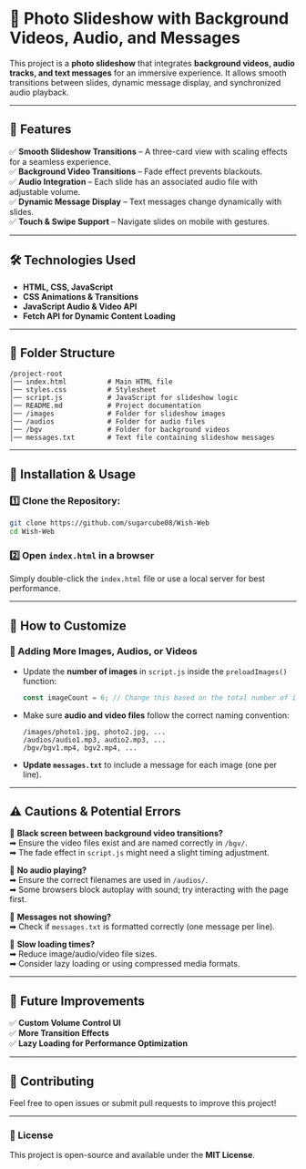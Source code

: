 # 📸 Photo Slideshow with Background Videos, Audio, and Messages  

This project is a **photo slideshow** that integrates **background videos, audio tracks, and text messages** for an immersive experience. It allows smooth transitions between slides, dynamic message display, and synchronized audio playback.  

---

## 🚀 Features  
✅ **Smooth Slideshow Transitions** – A three-card view with scaling effects for a seamless experience.  
✅ **Background Video Transitions** – Fade effect prevents blackouts.  
✅ **Audio Integration** – Each slide has an associated audio file with adjustable volume.  
✅ **Dynamic Message Display** – Text messages change dynamically with slides.  
✅ **Touch & Swipe Support** – Navigate slides on mobile with gestures.  

---

## 🛠 Technologies Used  
- **HTML, CSS, JavaScript**  
- **CSS Animations & Transitions**  
- **JavaScript Audio & Video API**  
- **Fetch API for Dynamic Content Loading**  

---

## 📂 Folder Structure  
```
/project-root
│── index.html          # Main HTML file  
│── styles.css          # Stylesheet  
│── script.js           # JavaScript for slideshow logic  
│── README.md           # Project documentation  
│── /images             # Folder for slideshow images  
│── /audios             # Folder for audio files  
│── /bgv                # Folder for background videos  
│── messages.txt        # Text file containing slideshow messages  
```

---

## 📌 Installation & Usage  

### **1️⃣ Clone the Repository:**  
```sh
git clone https://github.com/sugarcube08/Wish-Web
cd Wish-Web
```

### **2️⃣ Open `index.html` in a browser**  
Simply double-click the `index.html` file or use a local server for best performance.  

---

## 🔧 How to Customize  

### **🔹 Adding More Images, Audios, or Videos**
- Update the **number of images** in `script.js` inside the `preloadImages()` function:  
  ```js
  const imageCount = 6; // Change this based on the total number of images
  ```
- Make sure **audio and video files** follow the correct naming convention:  
  ```
  /images/photo1.jpg, photo2.jpg, ...  
  /audios/audio1.mp3, audio2.mp3, ...  
  /bgv/bgv1.mp4, bgv2.mp4, ...  
  ```
- **Update `messages.txt`** to include a message for each image (one per line).  

---

## ⚠️ Cautions & Potential Errors  

🔸 **Black screen between background video transitions?**  
➡ Ensure the video files exist and are named correctly in `/bgv/`.  
➡ The fade effect in `script.js` might need a slight timing adjustment.  

🔸 **No audio playing?**  
➡ Ensure the correct filenames are used in `/audios/`.  
➡ Some browsers block autoplay with sound; try interacting with the page first.  

🔸 **Messages not showing?**  
➡ Check if `messages.txt` is formatted correctly (one message per line).  

🔸 **Slow loading times?**  
➡ Reduce image/audio/video file sizes.  
➡ Consider lazy loading or using compressed media formats.  

---

## 🚀 Future Improvements  
✅ **Custom Volume Control UI**  
✅ **More Transition Effects**  
✅ **Lazy Loading for Performance Optimization**  

---

## 🤝 Contributing  
Feel free to open issues or submit pull requests to improve this project!  

---

### 📜 License  
This project is open-source and available under the **MIT License**.
